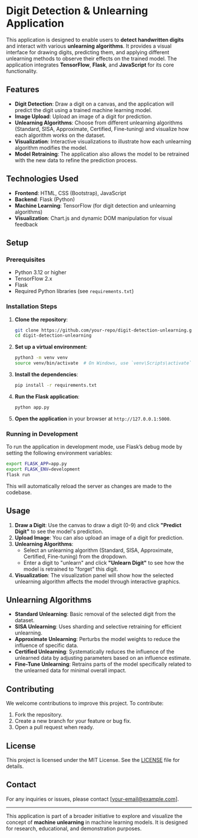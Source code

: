 
# Digit Detection & Unlearning Application

This application is designed to enable users to **detect handwritten digits** and interact with various **unlearning algorithms**. It provides a visual interface for drawing digits, predicting them, and applying different unlearning methods to observe their effects on the trained model. The application integrates **TensorFlow**, **Flask**, and **JavaScript** for its core functionality.

## Features

- **Digit Detection**: Draw a digit on a canvas, and the application will predict the digit using a trained machine learning model.
- **Image Upload**: Upload an image of a digit for prediction.
- **Unlearning Algorithms**: Choose from different unlearning algorithms (Standard, SISA, Approximate, Certified, Fine-tuning) and visualize how each algorithm works on the dataset.
- **Visualization**: Interactive visualizations to illustrate how each unlearning algorithm modifies the model.
- **Model Retraining**: The application also allows the model to be retrained with the new data to refine the prediction process.

## Technologies Used

- **Frontend**: HTML, CSS (Bootstrap), JavaScript
- **Backend**: Flask (Python)
- **Machine Learning**: TensorFlow (for digit detection and unlearning algorithms)
- **Visualization**: Chart.js and dynamic DOM manipulation for visual feedback

## Setup

### Prerequisites

- Python 3.12 or higher
- TensorFlow 2.x
- Flask
- Required Python libraries (see `requirements.txt`)

### Installation Steps

1. **Clone the repository**:
   ```bash
   git clone https://github.com/your-repo/digit-detection-unlearning.git
   cd digit-detection-unlearning
   ```

2. **Set up a virtual environment**:
   ```bash
   python3 -m venv venv
   source venv/bin/activate  # On Windows, use `venv\Scripts\activate`
   ```

3. **Install the dependencies**:
   ```bash
   pip install -r requirements.txt
   ```

4. **Run the Flask application**:
   ```bash
   python app.py
   ```

5. **Open the application** in your browser at `http://127.0.0.1:5000`.

### Running in Development

To run the application in development mode, use Flask’s debug mode by setting the following environment variables:

```bash
export FLASK_APP=app.py
export FLASK_ENV=development
flask run
```

This will automatically reload the server as changes are made to the codebase.

## Usage

1. **Draw a Digit**: Use the canvas to draw a digit (0-9) and click **"Predict Digit"** to see the model's prediction.
2. **Upload Image**: You can also upload an image of a digit for prediction.
3. **Unlearning Algorithms**: 
   - Select an unlearning algorithm (Standard, SISA, Approximate, Certified, Fine-tuning) from the dropdown.
   - Enter a digit to "unlearn" and click **"Unlearn Digit"** to see how the model is retrained to "forget" this digit.
4. **Visualization**: The visualization panel will show how the selected unlearning algorithm affects the model through interactive graphics.

## Unlearning Algorithms

- **Standard Unlearning**: Basic removal of the selected digit from the dataset.
- **SISA Unlearning**: Uses sharding and selective retraining for efficient unlearning.
- **Approximate Unlearning**: Perturbs the model weights to reduce the influence of specific data.
- **Certified Unlearning**: Systematically reduces the influence of the unlearned data by adjusting parameters based on an influence estimate.
- **Fine-Tune Unlearning**: Retrains parts of the model specifically related to the unlearned data for minimal overall impact.

## Contributing

We welcome contributions to improve this project. To contribute:

1. Fork the repository.
2. Create a new branch for your feature or bug fix.
3. Open a pull request when ready.

## License

This project is licensed under the MIT License. See the [LICENSE](LICENSE) file for details.

## Contact

For any inquiries or issues, please contact [your-email@example.com].

---

This application is part of a broader initiative to explore and visualize the concept of **machine unlearning** in machine learning models. It is designed for research, educational, and demonstration purposes.
